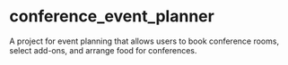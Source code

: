 # conference_event_planner
A project for event planning that allows users to book conference rooms, select add-ons, and arrange food for conferences.
